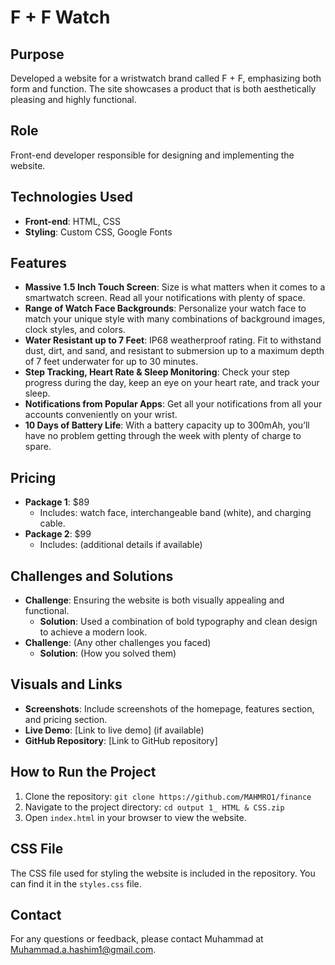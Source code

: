 # F + F Watch

## Purpose
Developed a website for a wristwatch brand called F + F, emphasizing both form and function. The site showcases a product that is both aesthetically pleasing and highly functional.

## Role
Front-end developer responsible for designing and implementing the website.

## Technologies Used
- **Front-end**: HTML, CSS
- **Styling**: Custom CSS, Google Fonts

## Features
- **Massive 1.5 Inch Touch Screen**: Size is what matters when it comes to a smartwatch screen. Read all your notifications with plenty of space.
- **Range of Watch Face Backgrounds**: Personalize your watch face to match your unique style with many combinations of background images, clock styles, and colors.
- **Water Resistant up to 7 Feet**: IP68 weatherproof rating. Fit to withstand dust, dirt, and sand, and resistant to submersion up to a maximum depth of 7 feet underwater for up to 30 minutes.
- **Step Tracking, Heart Rate & Sleep Monitoring**: Check your step progress during the day, keep an eye on your heart rate, and track your sleep.
- **Notifications from Popular Apps**: Get all your notifications from all your accounts conveniently on your wrist.
- **10 Days of Battery Life**: With a battery capacity up to 300mAh, you’ll have no problem getting through the week with plenty of charge to spare.

## Pricing
- **Package 1**: $89
  - Includes: watch face, interchangeable band (white), and charging cable.
- **Package 2**: $99
  - Includes: (additional details if available)

## Challenges and Solutions
- **Challenge**: Ensuring the website is both visually appealing and functional.
  - **Solution**: Used a combination of bold typography and clean design to achieve a modern look.
- **Challenge**: (Any other challenges you faced)
  - **Solution**: (How you solved them)

## Visuals and Links
- **Screenshots**: Include screenshots of the homepage, features section, and pricing section.
- **Live Demo**: [Link to live demo] (if available)
- **GitHub Repository**: [Link to GitHub repository]

## How to Run the Project
1. Clone the repository: `git clone https://github.com/MAHMRO1/finance`
2. Navigate to the project directory: `cd output 1_ HTML & CSS.zip`
3. Open `index.html` in your browser to view the website.

## CSS File
The CSS file used for styling the website is included in the repository. You can find it in the `styles.css` file.

## Contact
For any questions or feedback, please contact Muhammad at Muhammad.a.hashim1@gmail.com.

